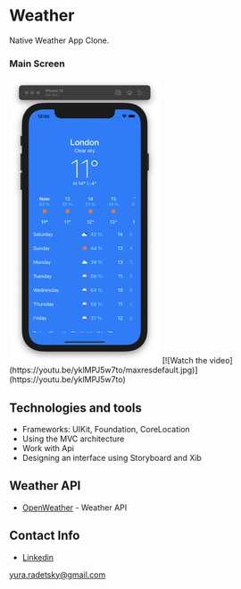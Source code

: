 # Weather


Native Weather App Clone.

### Main Screen
<img src="images/1-screen.png" alt="" width = "270" height = "510">
[![Watch the video](https://youtu.be/yklMPJ5w7to/maxresdefault.jpg)](https://youtu.be/yklMPJ5w7to)

## Technologies and tools
* Frameworks: UIKit, Foundation,  CoreLocation
* Using the MVC architecture
* Work with Api
* Designing an interface using Storyboard and Xib 

## Weather API
* [OpenWeather](https://openweathermap.org) - Weather API

## Contact Info
* [Linkedin](https://www.linkedin.com/in/radetsky) 

yura.radetsky@gmail.com



